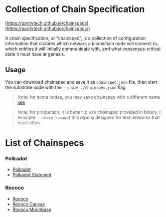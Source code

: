 # Collection of Chain Specification
[https://paritytech.github.io/chainspecs](https://paritytech.github.io/chainspecs/)

A chain specification, or "chainspec", is a collection of configuration information that dictates which network a blockchain node will connect to, which entities it will initially communicate with, and what consensus-critical state it must have at genesis.

## Usage 
You can download chainspec and save it as `chainspec.json` file, then start the substrate node with the `--chain ./chainspec.json` flag.

> Note: for some nodes, you may save chainspec with a different name [see](https://github.com/PureStake/moonbeam/issues/1104#issuecomment-996787548)

> Note: for production, it is better to use chainspec provided in binary, ( example: `--chain kusama`) this repo is designed for test networks that reset often.

# List of Chainspecs
### Polkadot
- [Polkadot](polkadot/relaychain/chainspec.json)
- [Polkadot Statemint](polkadot/parachain/statemint/chainspec.json)

### Rococo
- [Rococo](rococo/relaychain/chainspec.json)
- [Rococo Canvas](rococo/parachain/canvas/chainspec.json)
- [Rococo Moonbase](rococo/parachain/moonbase/chainspec.json)